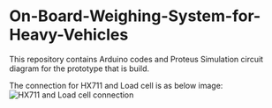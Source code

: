 # On-Board-Weighing-System-for-Heavy-Vehicles
This repository contains Arduino codes and Proteus Simulation circuit diagram for the prototype that is build.

The connection for HX711 and Load cell is as below image:
![HX711 and Load cell connection](https://github.com/PalaniappanYeagappan/On-Board-Weighing-System-for-Heavy-Vehicles/assets/153960947/1b33ebd4-1c87-4a2e-90ea-c5a8e874e12c)
